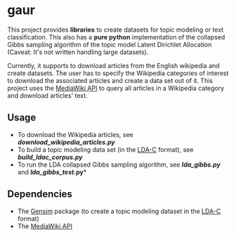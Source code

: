 gaur 
====

This project provides **libraries** to create datasets for topic modeling or text classification. This also has a **pure python** implementation of the collapsed Gibbs sampling algorithm of the topic model Latent Dirichlet Allocation (Caveat: It's not written handling large datasets).   

Currently, it supports to download articles from the English wikipedia and create datasets. The user has to specify the Wikipedia categories of interest to download the associated articles and create a data set out of it. This project uses the [MediaWiki API] to query all articles in a Wikipedia category and download articles' text. 

Usage
-----
* To download the Wikipedia articles, see ***download_wikipedia_articles.py***
* To build a topic modeling data set (in the [LDA-C] format), see ***build_ldac_corpus.py*** 
* To run the LDA collapsed Gibbs sampling algorithm, see ***lda_gibbs.py*** and ***lda_gibbs_test*.py***


Dependencies
------------

* The [Gensim] package (to create a topic modeling dataset in the [LDA-C] format) 
* The [MediaWiki API]
   
[MediaWiki API]:http://www.mediawiki.org/wiki/API:Main_page
[Gensim]:http://radimrehurek.com/gensim/
[LDA-C]:http://www.cs.princeton.edu/~blei/lda-c/readme.txt
